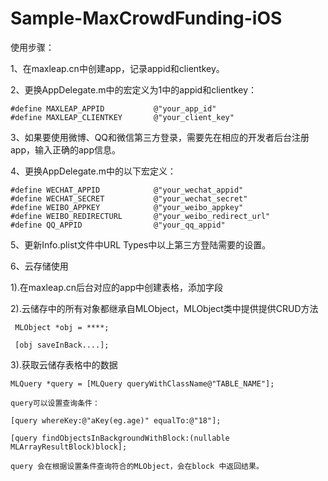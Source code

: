 # Sample-MaxCrowdFunding-iOS

使用步骤：

1、在maxleap.cn中创建app，记录appid和clientkey。

2、更换AppDelegate.m中的宏定义为1中的appid和clientkey：

    #define MAXLEAP_APPID           @"your_app_id"
    #define MAXLEAP_CLIENTKEY       @"your_client_key"

3、如果要使用微博、QQ和微信第三方登录，需要先在相应的开发者后台注册app，输入正确的app信息。

4、更换AppDelegate.m中的以下宏定义：

    #define WECHAT_APPID            @"your_wechat_appid"
    #define WECHAT_SECRET           @"your_wechat_secret"
    #define WEIBO_APPKEY            @"your_weibo_appkey"
    #define WEIBO_REDIRECTURL       @"your_weibo_redirect_url"
    #define QQ_APPID                @"your_qq_appid"

5、更新Info.plist文件中URL Types中以上第三方登陆需要的设置。

6、云存储使用

  1).在maxleap.cn后台对应的app中创建表格，添加字段
  
  2).云储存中的所有对象都继承自MLObject，MLObject类中提供提供CRUD方法
  
     MLObject *obj = ****;
     
     [obj saveInBack....];
     
  3).获取云储存表格中的数据
  
    MLQuery *query = [MLQuery queryWithClassName@"TABLE_NAME"];
    
    query可以设置查询条件：
    
    [query whereKey:@"aKey(eg.age)" equalTo:@"18"];
    
    [query findObjectsInBackgroundWithBlock:(nullable MLArrayResultBlock)block];
    
    query 会在根据设置条件查询符合的MLObject，会在block 中返回结果。
  

